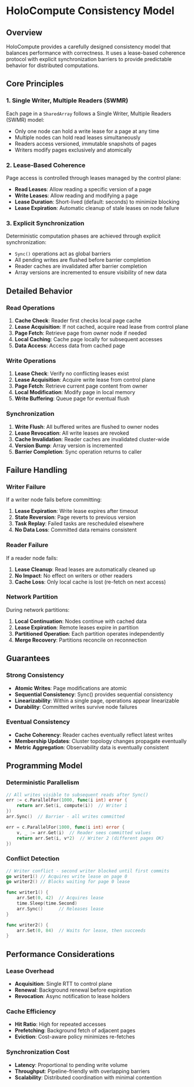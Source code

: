 # HoloCompute Consistency Model

## Overview

HoloCompute provides a carefully designed consistency model that balances performance with correctness. It uses a lease-based coherence protocol with explicit synchronization barriers to provide predictable behavior for distributed computations.

## Core Principles

### 1. Single Writer, Multiple Readers (SWMR)

Each page in a `SharedArray` follows a Single Writer, Multiple Readers (SWMR) model:
- Only one node can hold a write lease for a page at any time
- Multiple nodes can hold read leases simultaneously
- Readers access versioned, immutable snapshots of pages
- Writers modify pages exclusively and atomically

### 2. Lease-Based Coherence

Page access is controlled through leases managed by the control plane:
- **Read Leases**: Allow reading a specific version of a page
- **Write Leases**: Allow reading and modifying a page
- **Lease Duration**: Short-lived (default: seconds) to minimize blocking
- **Lease Expiration**: Automatic cleanup of stale leases on node failure

### 3. Explicit Synchronization

Deterministic computation phases are achieved through explicit synchronization:
- `Sync()` operations act as global barriers
- All pending writes are flushed before barrier completion
- Reader caches are invalidated after barrier completion
- Array versions are incremented to ensure visibility of new data

## Detailed Behavior

### Read Operations

1. **Cache Check**: Reader first checks local page cache
2. **Lease Acquisition**: If not cached, acquire read lease from control plane
3. **Page Fetch**: Retrieve page from owner node if needed
4. **Local Caching**: Cache page locally for subsequent accesses
5. **Data Access**: Access data from cached page

### Write Operations

1. **Lease Check**: Verify no conflicting leases exist
2. **Lease Acquisition**: Acquire write lease from control plane
3. **Page Fetch**: Retrieve current page content from owner
4. **Local Modification**: Modify page in local memory
5. **Write Buffering**: Queue page for eventual flush

### Synchronization

1. **Write Flush**: All buffered writes are flushed to owner nodes
2. **Lease Revocation**: All write leases are revoked
3. **Cache Invalidation**: Reader caches are invalidated cluster-wide
4. **Version Bump**: Array version is incremented
5. **Barrier Completion**: Sync operation returns to caller

## Failure Handling

### Writer Failure

If a writer node fails before committing:
1. **Lease Expiration**: Write lease expires after timeout
2. **State Reversion**: Page reverts to previous version
3. **Task Replay**: Failed tasks are rescheduled elsewhere
4. **No Data Loss**: Committed data remains consistent

### Reader Failure

If a reader node fails:
1. **Lease Cleanup**: Read leases are automatically cleaned up
2. **No Impact**: No effect on writers or other readers
3. **Cache Loss**: Only local cache is lost (re-fetch on next access)

### Network Partition

During network partitions:
1. **Local Continuation**: Nodes continue with cached data
2. **Lease Expiration**: Remote leases expire in partition
3. **Partitioned Operation**: Each partition operates independently
4. **Merge Recovery**: Partitions reconcile on reconnection

## Guarantees

### Strong Consistency

- **Atomic Writes**: Page modifications are atomic
- **Sequential Consistency**: Sync() provides sequential consistency
- **Linearizability**: Within a single page, operations appear linearizable
- **Durability**: Committed writes survive node failures

### Eventual Consistency

- **Cache Coherency**: Reader caches eventually reflect latest writes
- **Membership Updates**: Cluster topology changes propagate eventually
- **Metric Aggregation**: Observability data is eventually consistent

## Programming Model

### Deterministic Parallelism

```go
// All writes visible to subsequent reads after Sync()
err := c.ParallelFor(1000, func(i int) error {
    return arr.Set(i, compute(i))  // Writer 1
})
arr.Sync()  // Barrier - all writes committed

err = c.ParallelFor(1000, func(i int) error {
    v, _ := arr.Get(i)  // Reader sees committed values
    return arr.Set(i, v*2)  // Writer 2 (different pages OK)
})
```

### Conflict Detection

```go
// Writer conflict - second writer blocked until first commits
go writer1() // Acquires write lease on page 0
go writer2() // Blocks waiting for page 0 lease

func writer1() {
    arr.Set(0, 42)  // Acquires lease
    time.Sleep(time.Second)
    arr.Sync()      // Releases lease
}

func writer2() {
    arr.Set(0, 84)  // Waits for lease, then succeeds
}
```

## Performance Considerations

### Lease Overhead

- **Acquisition**: Single RTT to control plane
- **Renewal**: Background renewal before expiration
- **Revocation**: Async notification to lease holders

### Cache Efficiency

- **Hit Ratio**: High for repeated accesses
- **Prefetching**: Background fetch of adjacent pages
- **Eviction**: Cost-aware policy minimizes re-fetches

### Synchronization Cost

- **Latency**: Proportional to pending write volume
- **Throughput**: Pipeline-friendly with overlapping barriers
- **Scalability**: Distributed coordination with minimal contention